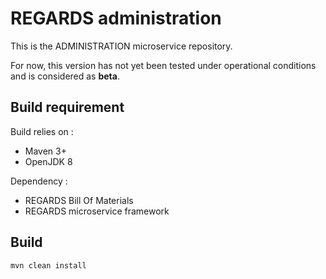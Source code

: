 # REGARDS administration

This is the ADMINISTRATION microservice repository.

For now, this version has not yet been tested under operational conditions and is considered as **beta**.

## Build requirement

Build relies on :
* Maven 3+
* OpenJDK 8

Dependency : 
* REGARDS Bill Of Materials
* REGARDS microservice framework

## Build

```shell
mvn clean install
```